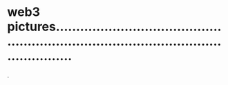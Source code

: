 # web3 pictures..............................................................................................................
.

